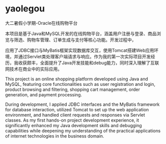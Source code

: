 # yaolegou
大二暑假小学期-Oracle在线购物平台

本项目是基于Java和MySQL开发的在线购物平台，涵盖用户注册与登录、商品浏览与筛选、购物车管理、订单生成与支付等核心功能。开发过程中，

应用了JDBC接口与MyBatis框架实现数据库交互，使用Tomcat搭建Web应用环境，并通过Servlet类处理客户端请求与响应。作为我的第一次实际项目开发经历，我收获颇丰，全面提升了Java开发技能和debug能力，同时深入理解了互联网技术在商业中的实际应用。

This project is an online shopping platform developed using Java and MySQL, featuring core functionalities such as user registration and login, product browsing and filtering, shopping cart management, order generation, and payment processing. 

During development, I applied JDBC interfaces and the MyBatis framework for database interaction, utilized Tomcat to set up the web application environment, and handled client requests and responses via Servlet classes. As my first hands-on project development experience, it significantly enhanced my Java development skills and debugging capabilities while deepening my understanding of the practical applications of internet technologies in the business domain.

